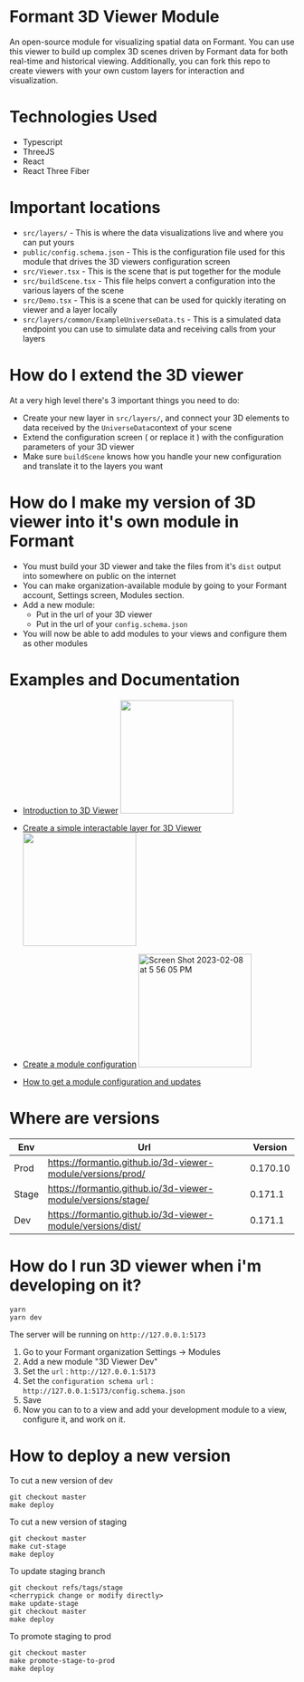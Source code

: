# Formant 3D Viewer Module

An open-source module for visualizing spatial data on Formant. You can use this viewer to build up complex 3D scenes driven by Formant data for both real-time and historical viewing. Additionally, you can fork this repo to create viewers with your own custom layers for interaction and visualization.

# Technologies Used

- Typescript
- ThreeJS
- React
- React Three Fiber

# Important locations

- `src/layers/` - This is where the data visualizations live and where you can put yours
- `public/config.schema.json` - This is the configuration file used for this module that drives the 3D viewers configuration screen
- `src/Viewer.tsx` - This is the scene that is put together for the module
- `src/buildScene.tsx` - This file helps convert a configuration into the various layers of the scene
- `src/Demo.tsx` - This is a scene that can be used for quickly iterating on viewer and a layer locally
- `src/layers/common/ExampleUniverseData.ts` - This is a simulated data endpoint you can use to simulate data and receiving calls from your layers

# How do I extend the 3D viewer

At a very high level there's 3 important things you need to do:

- Create your new layer in `src/layers/`, and connect your 3D elements to data received by the `UniverseData`context of your scene
- Extend the configuration screen ( or replace it ) with the configuration parameters of your 3D viewer
- Make sure `buildScene` knows how you handle your new configuration and translate it to the layers you want

# How do I make my version of 3D viewer into it's own module in Formant

- You must build your 3D viewer and take the files from it's `dist` output into somewhere on public on the internet
- You can make organization-available module by going to your Formant account, Settings screen, Modules section.
- Add a new module:
  - Put in the url of your 3D viewer
  - Put in the url of your `config.schema.json`
- You will now be able to add modules to your views and configure them as other modules

# Examples and Documentation

- [Introduction to 3D Viewer](https://docs.formant.io/docs/3d-viewer)
  <img src="https://user-images.githubusercontent.com/66638393/217696414-56af0957-de44-4b78-9b0b-7a77b6484d15.png" width="200"/>

- [Create a simple interactable layer for 3D Viewer](https://docs.formant.io/recipes/create-a-layer-in-3d-viewer)
  <img width="200" src="https://user-images.githubusercontent.com/66638393/217696316-4c2a9d23-1f47-4f1d-8f27-c82855269781.png">

- [Create a module configuration](https://docs.formant.io/recipes/create-a-simple-module-configuration)
  <img width="200" alt="Screen Shot 2023-02-08 at 5 56 05 PM" src="https://user-images.githubusercontent.com/66638393/217697145-165b4924-8615-4b78-8052-64651fce43df.png">

- [How to get a module configuration and updates](https://docs.formant.io/recipes/how-to-get-a-module-configuration-and-updates)

# Where are versions

| Env   | Url                                                          | Version  |
| ----- | ------------------------------------------------------------ | -------- |
| Prod  | https://formantio.github.io/3d-viewer-module/versions/prod/  | 0.170.10 |
| Stage | https://formantio.github.io/3d-viewer-module/versions/stage/ | 0.171.1  |
| Dev   | https://formantio.github.io/3d-viewer-module/versions/dist/  | 0.171.1  |

# How do I run 3D viewer when i'm developing on it?

```
yarn
yarn dev
```

The server will be running on `http://127.0.0.1:5173`

1. Go to your Formant organization Settings -> Modules
2. Add a new module "3D Viewer Dev"
3. Set the `url` : `http://127.0.0.1:5173`
4. Set the `configuration schema url` : `http://127.0.0.1:5173/config.schema.json`
5. Save
6. Now you can to to a view and add your development module to a view, configure it, and work on it.

# How to deploy a new version

To cut a new version of dev

```
git checkout master
make deploy
```

To cut a new version of staging

```
git checkout master
make cut-stage
make deploy
```

To update staging branch

```
git checkout refs/tags/stage
<cherrypick change or modify directly>
make update-stage
git checkout master
make deploy
```

To promote staging to prod

```
git checkout master
make promote-stage-to-prod
make deploy
```
